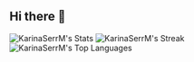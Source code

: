 ## Hi there 👋
![KarinaSerrM's Stats](https://github-readme-stats.vercel.app/api?username=KarinaSerrM&theme=default&show_icons=true&hide_border=false&count_private=true)
![KarinaSerrM's Streak](https://github-readme-streak-stats.herokuapp.com/?user=KarinaSerrM&theme=default&hide_border=false)
![KarinaSerrM's Top Languages](https://github-readme-stats.vercel.app/api/top-langs/?username=KarinaSerrM&theme=default&show_icons=true&hide_border=false&layout=compact)
<!--
**KarinaSerrM/KarinaSerrM** is a ✨ _special_ ✨ repository because its `README.md` (this file) appears on your GitHub profile.

Here are some ideas to get you started:

- 🔭 I’m currently working on ...
- 🌱 I’m currently learning ...
- 👯 I’m looking to collaborate on ...
- 🤔 I’m looking for help with ...
- 💬 Ask me about ...
- 📫 How to reach me: ...
- 😄 Pronouns: ...
- ⚡ Fun fact: ...
-->
